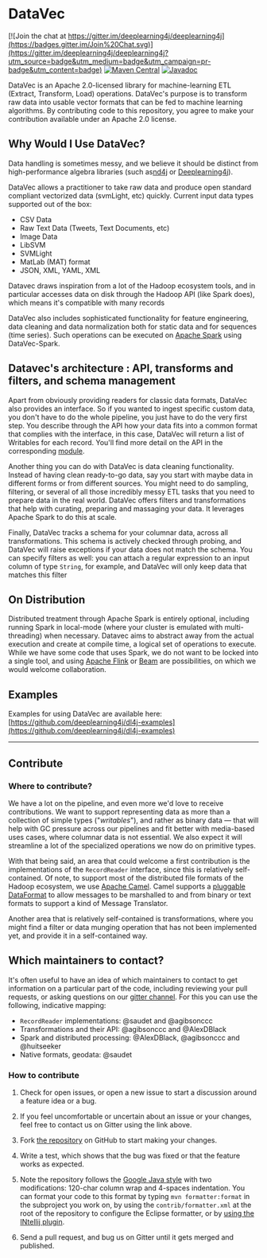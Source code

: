 # DataVec

[![Join the chat at https://gitter.im/deeplearning4j/deeplearning4j](https://badges.gitter.im/Join%20Chat.svg)](https://gitter.im/deeplearning4j/deeplearning4j?utm_source=badge&utm_medium=badge&utm_campaign=pr-badge&utm_content=badge)
[![Maven Central](https://maven-badges.herokuapp.com/maven-central/org.datavec/datavec-api/badge.svg)](https://maven-badges.herokuapp.com/maven-central/org.datavec/datavec-api)
[![Javadoc](https://javadoc-emblem.rhcloud.com/doc/org.datavec/datavec-api/badge.svg)](http://deeplearning4j.org/datavecdoc)

DataVec is an Apache 2.0-licensed library for machine-learning ETL (Extract, Transform, Load) operations. DataVec's purpose is to transform raw data into usable vector formats that can be fed to machine learning algorithms. By contributing code to this repository, you agree to make your contribution available under an Apache 2.0 license.

## Why Would I Use DataVec?

Data handling is sometimes messy, and we believe it should be distinct from high-performance algebra libraries (such
as[nd4j](https://nd4j.org) or [Deeplearning4j](https://deeplearning4j.org)).

DataVec allows a practitioner to take raw data and produce open standard compliant vectorized data (svmLight, etc)
quickly. Current input data types supported out of the box:

* CSV Data
* Raw Text Data (Tweets, Text Documents, etc)
* Image Data
* LibSVM
* SVMLight
* MatLab (MAT) format
* JSON, XML, YAML, XML

Datavec draws inspiration from a lot of the Hadoop ecosystem tools, and in particular accesses data on disk through the
Hadoop API (like Spark does), which means it's compatible with many records

DataVec also includes sophisticated functionality for feature engineering, data cleaning and data normalization both for
static data and for sequences (time series). Such operations can be executed on [Apache Spark](https://spark.apache.org/) using DataVec-Spark.

## Datavec's architecture : API, transforms and filters, and schema management

Apart from obviously providing readers for classic data formats, DataVec also provides an interface. So if you wanted to
ingest specific custom data, you don't have to do the whole pipeline, you just have to do the very first step. You
describe through the API how your data fits into a common format that complies with the interface, in this case, DataVec
will return a list of Writables for each record. You'll find more detail on the API in the
corresponding [module](https://github.com/deeplearning4j/DataVec/tree/master/datavec-api).

Another thing you can do with DataVec is data cleaning functionality. Instead of having clean ready-to-go data, say you
start with maybe data in different forms or from different sources. You might need to do sampling, filtering, or several of all
those incredibly messy ETL tasks that you need to prepare data in the real world. DataVec offers filters and
transformations that help with curating, preparing and massaging your data. It leverages Apache Spark to do this at
scale.

Finally, DataVec tracks a schema for your columnar data, across all transformations. This schema is actively checked
through probing, and DataVec will raise exceptions if your data does not match the schema. You can specify filters as
well: you can attach a regular expression to an input column of type `String`, for example, and DataVec will only keep
data that matches this filter

## On Distribution

Distributed treatment through Apache Spark is entirely optional, including running Spark in local-mode (where your
cluster is emulated with multi-threading) when necessary. Datavec aims to abstract away from the actual execution and
create at compile time, a logical set of operations to execute. While we have some code that uses Spark, we do not want
to be locked into a single tool, and using [Apache Flink](https://flink.apache.org/) or [Beam](https://beam.apache.org/) are possibilities, on which we would welcome collaboration.

## Examples

Examples for using DataVec are available
here: [https://github.com/deeplearning4j/dl4j-examples](https://github.com/deeplearning4j/dl4j-examples)


---
## Contribute

### Where to contribute?

We have a lot on the pipeline, and even more we'd love to receive contributions. We want to support representing data as
more than a collection of simple types ("*writables*"), and rather as binary data — that will help with GC pressure
across our pipelines and fit better with media-based uses cases, where columnar data is not essential. We also expect it
will streamline a lot of the specialized operations we now do on primitive types.

With that being said, an area that could welcome a first contribution is the implementations of the `RecordReader`
interface, since this is relatively self-contained. Of note, to support most of the distributed file formats of the
Hadoop ecosystem, we use [Apache Camel](https://camel.apache.org/). Camel supports
a [pluggable DataFormat](https://camel.apache.org/data-format.html) to allow messages to be marshalled to and from
binary or text formats to support a kind of Message Translator.

Another area that is relatively self-contained is transformations, where you might find a filter or data munging
operation that has not been implemented yet, and provide it in a self-contained way.

## Which maintainers to contact?

It's often useful to have an idea of which maintainers to contact to get information on a particular part of the code,
including reviewing your pull requests, or asking questions on
our [gitter channel](https://gitter.im/deeplearning4j/deeplearning4j). For this you can use the following, indicative
mapping:

- `RecordReader` implementations:
   @saudet and @agibsonccc
- Transformations and their API:
   @agibsonccc and @AlexDBlack
- Spark and distributed processing:
   @AlexDBlack, @agibsonccc and @huitseeker
- Native formats, geodata:
   @saudet

### How to contribute

1. Check for open issues, or open a new issue to start a discussion around a feature idea or a bug.
2. If you feel uncomfortable or uncertain about an issue or your changes, feel free to contact us on Gitter using the
   link above.
3. Fork [the repository](https://github.com/deeplearning4j/datavec.git) on GitHub to start making your changes.
4. Write a test, which shows that the bug was fixed or that the feature works as expected.
5. Note the repository follows the [Google Java style](https://google.github.io/styleguide/javaguide.html) with two
   modifications: 120-char column wrap and 4-spaces indentation. You can format your code to this format by typing `mvn
   formatter:format` in the subproject you work on, by using the `contrib/formatter.xml` at the root of the repository
   to configure the Eclipse formatter, or
   by
   [using the INtellij plugin](https://github.com/HPI-Information-Systems/Metanome/wiki/Installing-the-google-styleguide-settings-in-intellij-and-eclipse).

6. Send a pull request, and bug us on Gitter until it gets merged and published.
